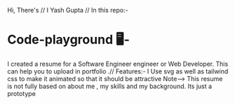 Hi, There's //
I Yash Gupta //
In this repo:-
# Code-playground 🖥-
I created a resume for a Software Engineer engineer or Web Developer. This can help you to upload in  portfolio .//
Features:- I Use svg as well as tailwind css to make it animated so that it should be attractive
Note--> This resume is not fully based on about me , my skills and my background.  Its just a prototype